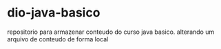 # dio-java-basico
repositorio para armazenar conteudo do curso java basico.
alterando um arquivo de conteudo de forma local